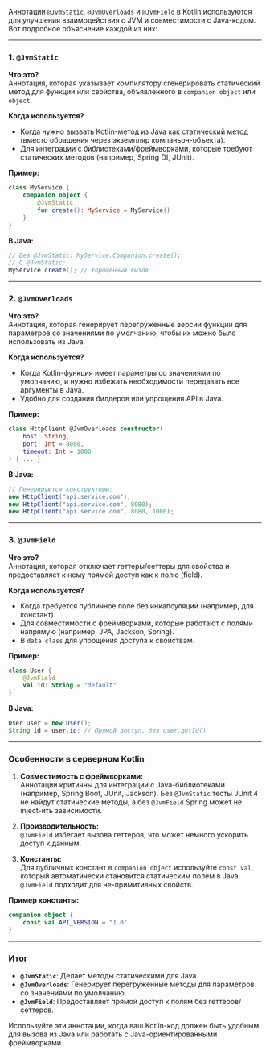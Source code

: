 Аннотации `@JvmStatic`, `@JvmOverloads` и `@JvmField` в Kotlin используются для улучшения взаимодействия с JVM и совместимости с Java-кодом. Вот подробное объяснение каждой из них:

---

### 1. `@JvmStatic`
**Что это?**  
Аннотация, которая указывает компилятору сгенерировать статический метод для функции или свойства, объявленного в `companion object` или `object`.

**Когда используется?**
- Когда нужно вызвать Kotlin-метод из Java как статический метод (вместо обращения через экземпляр компаньон-объекта).
- Для интеграции с библиотеками/фреймворками, которые требуют статических методов (например, Spring DI, JUnit).

**Пример:**
```kotlin
class MyService {
    companion object {
        @JvmStatic
        fun create(): MyService = MyService()
    }
}
```
**В Java:**
```java
// Без @JvmStatic: MyService.Companion.create();
// С @JvmStatic:
MyService.create(); // Упрощенный вызов
```

---

### 2. `@JvmOverloads`
**Что это?**  
Аннотация, которая генерирует перегруженные версии функции для параметров со значениями по умолчанию, чтобы их можно было использовать из Java.

**Когда используется?**
- Когда Kotlin-функция имеет параметры со значениями по умолчанию, и нужно избежать необходимости передавать все аргументы в Java.
- Удобно для создания билдеров или упрощения API в Java.

**Пример:**
```kotlin
class HttpClient @JvmOverloads constructor(
    host: String,
    port: Int = 8080,
    timeout: Int = 1000
) { ... }
```
**В Java:**
```java
// Генерируются конструкторы:
new HttpClient("api.service.com");
new HttpClient("api.service.com", 8080);
new HttpClient("api.service.com", 8080, 1000);
```

---

### 3. `@JvmField`
**Что это?**  
Аннотация, которая отключает геттеры/сеттеры для свойства и предоставляет к нему прямой доступ как к полю (field).

**Когда используется?**
- Когда требуется публичное поле без инкапсуляции (например, для констант).
- Для совместимости с фреймворками, которые работают с полями напрямую (например, JPA, Jackson, Spring).
- В `data class` для упрощения доступа к свойствам.

**Пример:**
```kotlin
class User {
    @JvmField
    val id: String = "default"
}
```
**В Java:**
```java
User user = new User();
String id = user.id; // Прямой доступ, без user.getId()
```

---

### Особенности в серверном Kotlin
1. **Совместимость с фреймворками:**  
   Аннотации критичны для интеграции с Java-библиотеками (например, Spring Boot, JUnit, Jackson). Без `@JvmStatic` тесты JUnit 4 не найдут статические методы, а без `@JvmField` Spring может не inject-ить зависимости.

2. **Производительность:**  
   `@JvmField` избегает вызова геттеров, что может немного ускорить доступ к данным.

3. **Константы:**  
   Для публичных констант в `companion object` используйте `const val`, который автоматически становится статическим полем в Java. `@JvmField` подходит для не-примитивных свойств.

**Пример константы:**
```kotlin
companion object {
    const val API_VERSION = "1.0"
}
```

---

### Итог
- **`@JvmStatic`**: Делает методы статическими для Java.
- **`@JvmOverloads`**: Генерирует перегруженные методы для параметров со значениями по умолчанию.
- **`@JvmField`**: Предоставляет прямой доступ к полям без геттеров/сеттеров.

Используйте эти аннотации, когда ваш Kotlin-код должен быть удобным для вызова из Java или работать с Java-ориентированными фреймворками.